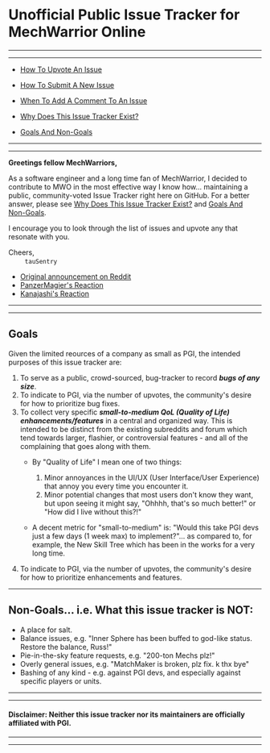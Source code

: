 # Unofficial Public Issue Tracker for MechWarrior Online
  
---
---

* [How To Upvote An Issue](https://github.com/MechWarriorOnline/issue-tracker/wiki/How-To-Upvote-An-Issue)
* [How To Submit A New Issue](https://github.com/MechWarriorOnline/issue-tracker/wiki/How-To-Submit-A-New-Issue)
* [When To Add A Comment To An Issue](https://github.com/MechWarriorOnline/issue-tracker/wiki/When-To-Add-A-Comment-To-An-Issue)

* [Why Does This Issue Tracker Exist?](https://github.com/MechWarriorOnline/issue-tracker/wiki/Why)
* [Goals And Non-Goals](https://github.com/MechWarriorOnline/issue-tracker/wiki/Goals)

---
---

**Greetings fellow MechWarriors,**

As a software engineer and a long time fan of MechWarrior, I decided to contribute to MWO in the most effective way I know how... maintaining a public, community-voted Issue Tracker right here on GitHub. For a better answer, please see [Why Does This Issue Tracker Exist?](https://github.com/MechWarriorOnline/issue-tracker/wiki/Why) and [Goals And Non-Goals](https://github.com/MechWarriorOnline/issue-tracker/wiki/Goals).

I encourage you to look through the list of issues and upvote any that resonate with you.

Cheers,  
`    ` `tauSentry`

* [Original announcement on Reddit](https://www.reddit.com/r/OutreachHPG/comments/67ya6m/unofficial_public_issue_tracker_for_mwo)
* [PanzerMagier's Reaction](https://www.reddit.com/r/OutreachHPG/comments/67ya6m/unofficial_public_issue_tracker_for_mwo/dgy4dc4/)
* [Kanajashi's Reaction](https://www.reddit.com/r/OutreachHPG/comments/67ya6m/unofficial_public_issue_tracker_for_mwo/dgw0o5n/)

---
---

## Goals
Given the limited reources of a company as small as PGI, the intended purposes of this issue tracker are:
1. To serve as a public, crowd-sourced, bug-tracker to record __*bugs of any size*__.
2. To indicate to PGI, via the number of upvotes, the community's desire for how to prioritize bug fixes.
3. To collect very specific __*small-to-medium QoL (Quality of Life) enhancements/features*__ in a central and organized way. This is intended to be distinct from the existing subreddits and forum which tend towards larger, flashier, or controversial features - and all of the complaining that goes along with them.
    * By "Quality of Life" I mean one of two things:
      1. Minor annoyances in the UI/UX (User Interface/User Experience) that annoy you every time you encounter it.  
      2. Minor potential changes that most users don't know they want, but upon seeing it might say, "Ohhhh, that's so much better!" or "How did I live without this?!"

    * A decent metric for "small-to-medium" is: "Would this take PGI devs just a few days (1 week max) to implement?"... as compared to, for example, the New Skill Tree which has been in the works for a very long time.
4. To indicate to PGI, via the number of upvotes, the community's desire for how to prioritize enhancements and features.

---
  
## Non-Goals... i.e. What this issue tracker is NOT:
* A place for salt.
* Balance issues, e.g. "Inner Sphere has been buffed to god-like status. Restore the balance, Russ!"
* Pie-in-the-sky feature requests, e.g. "200-ton Mechs plz!"
* Overly general issues, e.g. "MatchMaker is broken, plz fix. k thx bye"
* Bashing of any kind - e.g. against PGI devs, and especially against specific players or units.
  
---
---
  
#### Disclaimer: Neither this issue tracker nor its maintainers are officially affiliated with PGI.

---
---

